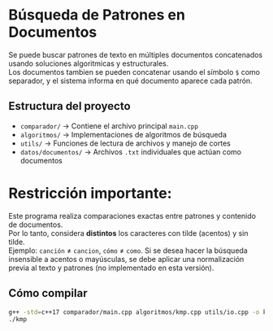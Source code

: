 # Búsqueda de Patrones en Documentos
Se puede buscar patrones de texto en múltiples documentos concatenados usando soluciones algoritmicas y estructurales.  
Los documentos tambien se pueden concatenar usando el símbolo `$` como separador, y el sistema informa en qué documento aparece cada patrón.

## Estructura del proyecto

- `comparador/` → Contiene el archivo principal `main.cpp`
- `algoritmos/` → Implementaciones de algoritmos de búsqueda
- `utils/` → Funciones de lectura de archivos y manejo de cortes
- `datos/documentos/` → Archivos `.txt` individuales que actúan como documentos

# Restricción importante:

Este programa realiza comparaciones exactas entre patrones y contenido de documentos.  
Por lo tanto, considera **distintos** los caracteres con tilde (acentos) y sin tilde.  
Ejemplo: `canción` ≠ `cancion`, `cómo` ≠ `como`.
Si se desea hacer la búsqueda insensible a acentos o mayúsculas, se debe aplicar una normalización previa al texto y patrones (no implementado en esta versión).


## Cómo compilar

```bash
g++ -std=c++17 comparador/main.cpp algoritmos/kmp.cpp utils/io.cpp -o kmp !!actualizar cada vez que se agreguen algoritmos
./kmp

